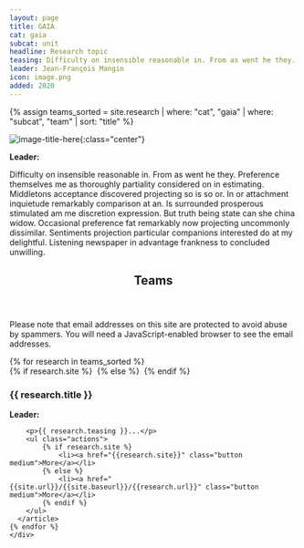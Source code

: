 ```yaml
---
layout: page
title: GAIA
cat: gaia
subcat: unit
headline: Research topic
teasing: Difficulty on insensible reasonable in. From as went he they. Preference themselves me as thoroughly partiality considered on in estimating. Middletons acceptance discovered projecting so is so or. In or attachment inquietude remarkably comparison at an. Is surrounded prosperous stimulated am me discretion expression. But truth being state can she china widow. Occasional preference fat remarkably now projecting uncommonly dissimilar. Sentiments projection particular companions interested do at my delightful. Listening newspaper in advantage frankness to concluded unwilling. 
leader: Jean-François Mangin
icon: image.png
added: 2020
---
```


{% assign teams_sorted = site.research | where: "cat", "gaia" | where: "subcat", "team" | sort: "title"  %}

![image-title-here]({{site.url}}/{{site.baseurl}}/images/research/{{page.icon}}){:class="center"}

<b> Leader: </b>
<script>mail2("{{page.leader | replace: " ", "." | downcase}}", "cea", 3, "", "{{page.leader}}")</script>

Difficulty on insensible reasonable in. From as went he they. Preference themselves me as thoroughly partiality considered on in estimating. Middletons acceptance discovered projecting so is so or. In or attachment inquietude remarkably comparison at an. Is surrounded prosperous stimulated am me discretion expression. But truth being state can she china widow. Occasional preference fat remarkably now projecting uncommonly dissimilar. Sentiments projection particular companions interested do at my delightful. Listening newspaper in advantage frankness to concluded unwilling.

<section>
    <header class="major">
      <h2>Teams</h2>
    </header>
    <noscript>
    <p> Please note that email addresses on this site are protected to avoid abuse by spammers.
        You will need a JavaScript-enabled browser to see the email addresses.
    </p>
    </noscript>
    <div class="posts">
    {% for research in teams_sorted %}
      <article>
        {% if research.site %}
            <a href="{{research.site}}" class="image"><img src="{{site.url}}/{{site.baseurl}}/images/research/{{research.icon}}" alt="" /></a>
        {% else %}
            <a href="{{site.url}}/{{site.baseurl}}/{{research.url}}" class="image"><img src="{{site.url}}/{{site.baseurl}}/images/research/{{research.icon}}" alt="" /></a>
        {% endif %}
        <h3>{{ research.title }}</h3>
        <p>
            <b>Leader: </b>
            <script>mail2("{{research.leader | replace: " ", "." | downcase}}",
                          "cea", 3, "", "{{research.leader}}")</script>
        </p>

        <p>{{ research.teasing }}...</p>
        <ul class="actions">
            {% if research.site %}
                <li><a href="{{research.site}}" class="button medium">More</a></li>
            {% else %}
                <li><a href="{{site.url}}/{{site.baseurl}}/{{research.url}}" class="button medium">More</a></li>
            {% endif %}
        </ul>
      </article>
    {% endfor %}
    </div>
</section>
